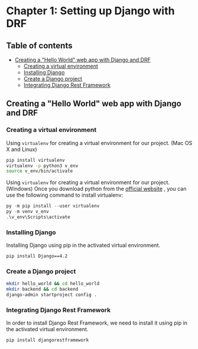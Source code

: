 # Chapter 1: Setting up Django with DRF

## Table of contents
* [Creating a "Hello World" web app with Django and DRF](#creating-a-hello-world-web-app-with-django-and-drf)
  * [Creating a virtual environment](#creating-a-virtual-environment)
  * [Installing Django](#installing-django)
  * [Create a Django project](#create-a-django-project)
  * [Integrating Django Rest Framework](#integrating-django-rest-framework)


## Creating a "Hello World" web app with Django and DRF

### Creating a virtual environment
Using `virtualenv` for creating a virtual environment for our project. (Mac OS X and Linux)

```bash
pip install virtualenv
virtualenv -p python3 v_env
source v_env/bin/activate
```

Using `virtualenv` for creating a virtual environment for our project. (Windows)
Once you download python from the [official website](https://www.python.org/downloads/windows/) , you can use the following command to install virtualenv:

```powershell
py -m pip install --user virtualenv
py -m venv v_env
.\v_env\Scripts\activate
```

### Installing Django 
Installing Django using pip in the activated virtual environment.
```bash
pip install Django==4.2
```

### Create a Django project
```bash
mkdir hello_world && cd hello_world
mkdir backend && cd backend
django-admin startproject config .
```

### Integrating Django Rest Framework
In order to install Django Rest Framework, we need to install it using pip in the activated virtual environment.

```bash
pip install djangorestframework
```